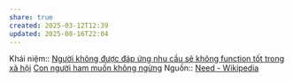 ```yaml
---
share: true
created: 2025-03-12T12:39
updated: 2025-08-16T22:04
---
```

Khái niệm:: 
[Người không được đáp ứng nhu cầu sẽ không function tốt trong xã hội](./Ng%C6%B0%E1%BB%9Di%20kh%C3%B4ng%20%C4%91%C6%B0%E1%BB%A3c%20%C4%91%C3%A1p%20%E1%BB%A9ng%20nhu%20c%E1%BA%A7u%20s%E1%BA%BD%20kh%C3%B4ng%20function%20t%E1%BB%91t%20trong%20x%C3%A3%20h%E1%BB%99i.md)
[Con người ham muốn không ngừng](../../%F0%9F%93%9CT%C3%A0i%20nguy%C3%AAn/Ni%E1%BB%81m%20tin,%20di%E1%BB%85n%20ng%C3%B4n/Th%C3%A1ch%20th%E1%BB%A9c,%20%C4%91am%20m%C3%AA,%20ph%C3%A1t%20tri%E1%BB%83n%20b%E1%BA%A3n%20th%C3%A2n/Con%20ng%C6%B0%E1%BB%9Di%20ham%20mu%E1%BB%91n%20kh%C3%B4ng%20ng%E1%BB%ABng.md)
Nguồn:: [Need - Wikipedia](https://en.wikipedia.org/wiki/Need)
